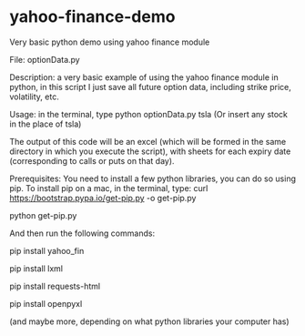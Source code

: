 # yahoo-finance-demo
Very basic python demo using yahoo finance module

File: optionData.py

Description: a very basic example of using the yahoo finance module in python, in this script I just save all future option data, including strike price, volatility, etc.

Usage: in the terminal, type
python optionData.py tsla
(Or insert any stock in the place of tsla)

The output of this code will be an excel (which will be formed in the same directory in which you execute the script), with sheets for each expiry date (corresponding to calls or puts on that day).

Prerequisites:
You need to install a few python libraries, you can do so using pip. To install pip on a mac, in the terminal, type:
curl https://bootstrap.pypa.io/get-pip.py -o get-pip.py

python get-pip.py

And then run the following commands: 

pip install yahoo_fin

pip install lxml

pip install requests-html

pip install openpyxl

(and maybe more, depending on what python libraries your computer has)

